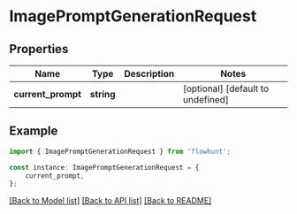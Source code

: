 # ImagePromptGenerationRequest


## Properties

Name | Type | Description | Notes
------------ | ------------- | ------------- | -------------
**current_prompt** | **string** |  | [optional] [default to undefined]

## Example

```typescript
import { ImagePromptGenerationRequest } from 'flowhunt';

const instance: ImagePromptGenerationRequest = {
    current_prompt,
};
```

[[Back to Model list]](../README.md#documentation-for-models) [[Back to API list]](../README.md#documentation-for-api-endpoints) [[Back to README]](../README.md)
